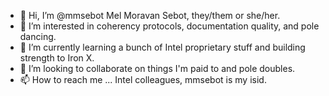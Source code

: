 - 👋 Hi, I’m @mmsebot Mel Moravan Sebot, they/them or she/her. 
- 👀 I’m interested in coherency protocols, documentation quality, and pole dancing.
- 🌱 I’m currently learning a bunch of Intel proprietary stuff and building strength to Iron X.
- 💞️ I’m looking to collaborate on things I'm paid to and pole doubles.
- 📫 How to reach me ... Intel colleagues, mmsebot is my isid.

<!---
mmsebot/mmsebot is a ✨ special ✨ repository because its `README.md` (this file) appears on your GitHub profile.
You can click the Preview link to take a look at your changes.
--->
